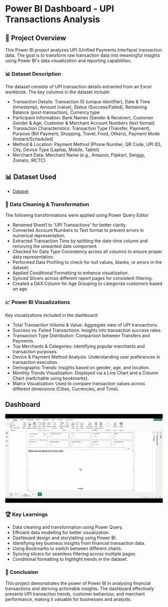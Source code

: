 # Power BI Dashboard - UPI Transactions Analysis
## 📌 Project Overview
This Power BI project analyzes UPI (Unified Payments Interface) transaction data. The goal is to transform raw transaction data into meaningful insights using Power BI's data visualization and reporting capabilities.

### 📊 Dataset Description 
The dataset consists of UPI transaction details extracted from an Excel workbook. The key columns in the dataset include:
-	Transaction Details: Transaction ID (unique identifier), Date & Time (timestamp), Amount (value), Status (Success/Failed), Remaining Balance (post-transaction), Currency type 
-	Participant Information: Bank Names (Sender & Receiver), Customer Gender & Age, Customer & Merchant Account Numbers (text format) 
-	Transaction Characteristics: Transaction Type (Transfer, Payment), Purpose (Bill Payment, Shopping, Travel, Food, Others), Payment Mode (Instant/Scheduled) 
-	Method & Location: Payment Method (Phone Number, QR Code, UPI ID), City, Device Type (Laptop, Mobile, Tablet) 
-	Merchant Data: Merchant Name (e.g., Amazon, Flipkart, Swiggy, Zomato, IRCTC)

  ## 📊 Dataset Used
  -  <a href="https://github.com/Abhishek2999/UPI-Transactions-Power-BI-Dashboard/blob/main/UPI%2BTransactions.csv">Dataset</a>
  

### 🔄 Data Cleaning & Transformation
The following transformations were applied using Power Query Editor
-	Renamed Sheet1 to 'UPI Transactions' for better clarity.
-	Converted Account Numbers to Text format to prevent errors in numerical representation.
-	Extracted Transaction Time by splitting the date-time column and removing the unwanted date component.
-	Checked for Data Type Consistency across all columns to ensure proper data representation.
-	Performed Data Profiling to check for null values, blanks, or errors in the dataset.
-	Applied Conditional Formatting to enhance visualization.
-	Synced Slicers across different report pages for consistent filtering.
-	Created a DAX Column for Age Grouping to categorize customers based on age.

### 📈 Power BI Visualizations
Key visualizations included in the dashboard:
-	Total Transaction Volume & Value: Aggregate view of UPI transactions.
-	Success vs. Failed Transactions: Insights into transaction success rates.
-	Transaction Type Distribution: Comparison between Transfers and Payments.
-	Top Merchants & Categories: Identifying popular merchants and transaction purposes.
-	Device & Payment Method Analysis: Understanding user preferences in transaction execution.
-	Demographic Trends: Insights based on gender, age, and location.
-	Monthly Trends Visualization: Displayed via a Line Chart and a Column Chart (switchable using bookmarks).
-	Matrix Visualization: Used to compare transaction values across different dimensions (Cities, Currencies, and Time).

## Dashboard

![GIF Description](https://github.com/Abhishek2999/UPI-Transactions-Power-BI-Dashboard/blob/main/UPI%20Transactions%20Dashboard.gif)


### 🏆 Key Learnings
-	Data cleaning and transformation using Power Query.
-	Efficient data modelling for better visualization.
-	Dashboard design and storytelling using Power BI.
-	Identifying key business insights from financial transaction data.
-	Using Bookmarks to switch between different charts.
-	Syncing slicers for seamless filtering across multiple pages.
-	Conditional formatting to highlight trends in the dataset.

### 📢 Conclusion
This project demonstrates the power of Power BI in analysing financial transactions and deriving actionable insights. The dashboard effectively presents UPI transaction trends, customer behaviour, and merchant performance, making it valuable for businesses and analysts.

